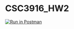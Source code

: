 # CSC3916_HW2
[![Run in Postman](https://run.pstmn.io/button.svg)](https://app.getpostman.com/run-collection/fcde22fbf1d30114c944?action=collection%2Fimport)